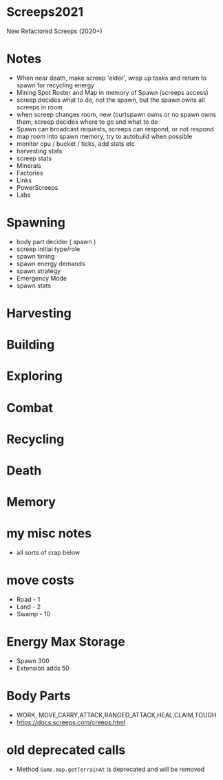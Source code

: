 # Screeps2021
New Refactored Screeps (2020+)

# Notes
- When near death, make screep 'elder', wrap up tasks and return to spawn for recycling energy
- Mining Spot Roster and Map in memory of Spawn (screeps access)
- screep decides what to do, not the spawn, but the spawn owns all screeps in room
- when screep changes room, new (our)spawn owns or no spawn owns them, screep decides where to go and what to do
- Spawn can broadcast requests, screeps can respond, or not respond
- map room into spawn memory, try to autobuild when possible
- monitor cpu / bucket / ticks, add stats etc
- harvesting stats
- screep stats
- Minerals
- Factories
- Links
- PowerScreeps
- Labs

# Spawning
- body part decider ( spawn )
- screep initial type/role
- spawn timing
- spawn energy demands
- spawn strategy
- Emergency Mode
- spawn stats


# Harvesting

# Building

# Exploring

# Combat

# Recycling

# Death

# Memory

# my misc notes
- all sorts of crap below

# move costs
- Road - 1
- Land - 2
- Swamp - 10

# Energy Max Storage
- Spawn 300
- Extension adds 50

# Body Parts
- WORK, MOVE,CARRY,ATTACK,RANGED_ATTACK,HEAL,CLAIM,TOUGH
- https://docs.screeps.com/creeps.html


# old deprecated calls
- Method `Game.map.getTerrainAt` is deprecated and will be removed
